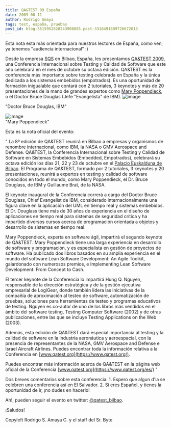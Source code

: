 ```yaml
---
title: QA&TEST 09 España
date: 2009-08-11
author: Rodrigo Amaya
tags: test, españa, pruebas
post_id: blog-3515952828243908885.post-3318491809726672013
---
```


Esta nota esta más orientada para nuestros lectores de España, como ven, ya tenemos "audiencia internacional" :)

Desde la empresa [SQS](https://www.sqs.es/es/) en Bilbao, España, les presentamos [QA&TEST 2009](https://www.qatest.org/es/), una Conferencia Internacional sobre Testing y Calidad de Software que este año celebrará en el mes de octubre su octava edición. QA&TEST es la conferencia más importante sobre testing celebrada en España y la única dedicada a los sistemas embebidos (empotrados). Es una oportunidad de formación inigualable que contará con 2 tutoriales, 3 keynotes y más de 20 presentaciones de la mano de grandes expertos como [Mary Poppendieck](https://www.poppendieck.com/), o el Doctor Bruce Douglas (Jefe "Evangelista" de IBM).
![image](https://3.bp.blogspot.com/_ayvorITawE4/SoId2EMOMbI/AAAAAAAACIc/iSvGFTNnRow/s200/Douglas.png)    

"Doctor Bruce Douglas,
IBM"

![image](https://1.bp.blogspot.com/_ayvorITawE4/SoIdoYiPRZI/AAAAAAAACIM/WSSSlyamaA0/s200/m_poppendieck2.jpg)    
"Mary Poppendieck"

Esta es la nota oficial del evento:

" La 8ª edición de QA&TEST reunirá en Bilbao a empresas y
organismos de renombre internacional, como IBM, la NASA o GMV Aerospace and Defense. QA&TEST, la Conferencia Internacional sobre Testing y Calidad de Software en Sistemas Embebidos (Embedded, Empotrados), celebrará su octava edición los días 21, 22 y 23 de octubre en el [Palacio Euskalduna de Bilbao](https://www.google.com.sv/search?hl=es&client=firefox-a&rls=com.ubuntu%3Aen-US%3Aunofficial&hs=K4X&q=Euskalduna+Bilbao&btnG=Buscar&lr=&aq=f&oq=). El Programa de QA&TEST, formado por 2 tutoriales, 3 keynotes y 20 presentaciones, reunirá a expertos en testing y calidad de software conocidos en todo el mundo, como Mary Poppendieck, el Dr. Bruce Douglass, de IBM y Guillaume Brat, de la NASA.

El keynote inaugural de la Conferencia correrá a cargo del Doctor Bruce Douglass, Chief Evangelist de IBM, considerado internacionalmente una figura clave en la aplicación del UML en tiempo real y sistemas embebidos. El Dr. Douglass tiene más de 30 años de experiencia en el diseño de aplicaciones en tiempo real para sistemas de seguridad crítica y ha impartido diversos cursos acerca de programación orientada a objetos y desarrollo de sistemas en tiempo real.

Mary Poppendieck, experta en software ágil, impartirá el segundo keynote de QA&TEST. Mary Poppendieck tiene una larga experiencia en desarrollo de software y programación, y es especialista en gestión de proyectos de software. Ha publicado dos libros basados en su amplia experiencia en el mundo del software Lean Software Development: An Agile Toolkit, galardonado con numerosos premios, e Implementing Lean Software Development: From Concept to Cash.

El tercer keynote de la Conferencia lo impartirá Hung Q. Nguyen, responsable de la dirección estratégica y de la gestión ejecutiva empresarial de LogiGear, donde también lidera las iniciativas de la compañía de aproximación al testeo de software, automatización de pruebas, soluciones para herramientas de testeo y programas educativos de testing. Nguyen es co-autor de uno de los libros más vendidos en el ámbito del software testing, Testing Computer Software (2002) y de otras publicaciones, entre las que se incluye Testing Applications on the Web (2003).

Además, esta edición de QA&TEST dará especial importancia al testing y la calidad de software en la industria aeronáutica y aeroespacial, con la presencia de representantes de la NASA, GMV Aerospace and Defense e Israel Aircraft Airlines. Puedes encontrar toda la información relativa a la Conferencia en [www.qatest.org](https://www.qatest.org/).

Puedes encontrar más información acerca de QA&TEST en la página web oficial de la Conferencia [www.qatest.org](https://www.qatest.org/es/) "

Dos breves comentarios sobre esta conferencia: 1. Espero que algun d'ia se celebren una conferencia así en El Salvador. 2. Si eres Español, y tienes la oportunidad de ir, ¡no dudes en hacerlo!

Ah!, pueden seguir el evento en twitter: [@qatest_bilbao](https://twitter.com/qatest_bilbao).

¡Saludos!

Copyleft Rodrigo S. Amaya C. y el staff del Sr. Byte